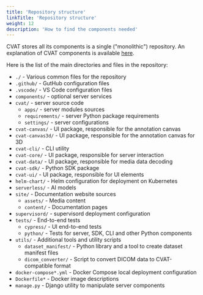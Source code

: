 ```yaml
---
title: 'Repository structure'
linkTitle: 'Repository structure'
weight: 12
description: 'How to find the components needed'
---
```


CVAT stores all its components is a single ("monolithic") repository.
An explanation of CVAT components is available [here](https://youtu.be/CGOBR5ZmIC0?t=237).

Here is the list of the main directories and files in the repository:

- `./` - Various common files for the repository
- `.github/` - GutHub configuration files
- `.vscode/` - VS Code configuration files
- `components/` - optional server services
- `cvat/` - server source code
  - `apps/` - server modules sources
  - `requirements/` - server Python package requirements
  - `settings/` - server configurations
- `cvat-canvas/` - UI package, responsible for the annotation canvas
- `cvat-canvas3d/` - UI package, responsible for the annotation canvas for 3D
- `cvat-cli/` - CLI utility
- `cvat-core/` - UI package, responsible for server interaction
- `cvat-data/` - UI package, responsible for media data decoding
- `cvat-sdk/` - Python SDK package
- `cvat-ui/` - UI package, responsible for UI elements
- `helm-chart/` - Helm configuration for deployment on Kubernetes
- `serverless/` - AI models
- `site/` - Documentation website sources
  - `assets/` - Media content
  - `content/` - Documentation pages
- `supervisord/` - supervisord deployment configuration
- `tests/` - End-to-end tests
  - `cypress/` - UI end-to-end tests
  - `python/` - Tests for server, SDK, CLI and other Python components
- `utils/` - Additional tools and utility scripts
  - `dataset_manifest/` - Python library and a tool to create dataset manifest files
  - `dicom_converter/` - Script to convert DICOM data to CVAT-compatible format
- `docker-compose*.yml` - Docker Compose local deployment configuration
- `Dockerfile*` - Docker image descriptions
- `manage.py` - Django utility to manipulate server components
